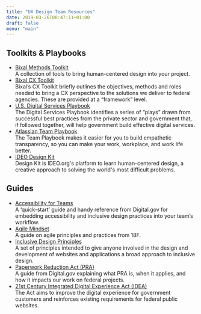 ```yaml
---
title: "UX Design Team Resources"
date: 2019-03-26T08:47:11+01:00
draft: false
menu: "main"
---
```


## Toolkits & Playbooks

-   [Bixal Methods Toolkit](https://bixal.github.io/methods/ "https://bixal.github.io/methods/")  
    A collection of tools to bring human-centered design into your project.
-   [Bixal CX Toolkit](https://bixal365.sharepoint.com/:p:/s/SSA/EbNhjcAft3BMg65P3EVVAbsBcJ6hUKWlrYfBOfmHmi7QrA?e=2XXC3m "https://bixal365.sharepoint.com/:p:/s/ssa/ebnhjcaft3bmg65p3evvabsbcj6hukwlryfbofmhmi7qra?e=2xxc3m")  
    Bixal’s CX Toolkit briefly outlines the objectives, methods and roles needed to bring a CX perspective to the solutions we deliver to federal agencies. These are provided at a “framework” level.
-   [U.S. Digital Services Playbook](https://playbook.cio.gov/#introduction "https://playbook.cio.gov/#introduction")  
    The Digital Services Playbook identifies a series of “plays” drawn from successful best practices from the private sector and government that, if followed together, will help government build effective digital services.
-   [Atlassian Team Playbook](https://www.atlassian.com/team-playbook "https://www.atlassian.com/team-playbook")  
    The Team Playbook makes it easier for you to build empathetic transparency, so you can make your work, workplace, and work life better.
-   [IDEO Design Kit](https://www.designkit.org/ "https://www.designkit.org/")  
    Design Kit is IDEO.org's platform to learn human-centered design, a creative approach to solving the world's most difficult problems.

## Guides

-   [Accessibility for Teams](https://accessibility.digital.gov/ "https://accessibility.digital.gov/")  
    A ‘quick-start’ guide and handy reference from Digital.gov for embedding accessibility and inclusive design practices into your team’s workflow.
-   [Agile Mindset](https://agile.18f.gov/ "https://agile.18f.gov/")  
    A guide on agile principles and practices from 18F.
-   [Inclusive Design Principles](https://inclusivedesignprinciples.org/ "https://inclusivedesignprinciples.org/")  
    A set of principles intended to give anyone involved in the design and development of websites and applications a broad approach to inclusive design.
-   [Paperwork Reduction Act (PRA)](https://pra.digital.gov/ "https://pra.digital.gov/")  
    A guide from Digital.gov explaining what PRA is, when it applies, and how it impacts our work on federal projects.
-   [21st Century Integrated Digital Experience Act (IDEA)](https://digital.gov/resources/21st-century-integrated-digital-experience-act/ "https://digital.gov/resources/21st-century-integrated-digital-experience-act/")  
    The Act aims to improve the digital experience for government customers and reinforces existing requirements for federal public websites.
